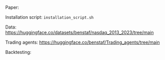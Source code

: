 Paper: 

Installation script: `installation_script.sh`

Data: https://huggingface.co/datasets/benstaf/nasdaq_2013_2023/tree/main

Trading agents: https://huggingface.co/benstaf/Trading_agents/tree/main

Backtesting: 
